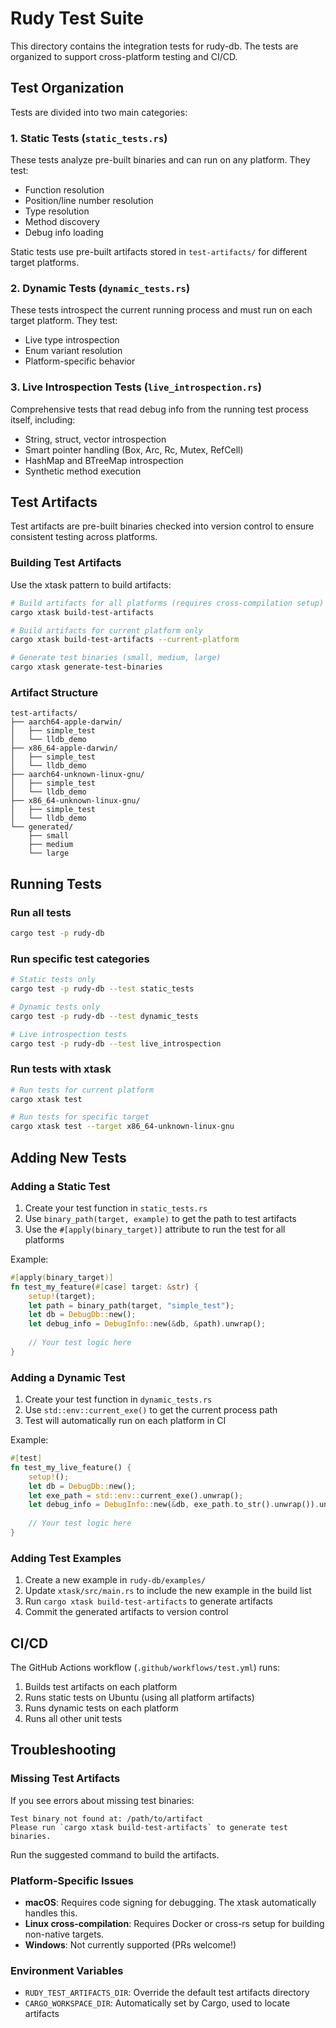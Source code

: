 # Rudy Test Suite

This directory contains the integration tests for rudy-db. The tests are organized to support cross-platform testing and CI/CD.

## Test Organization

Tests are divided into two main categories:

### 1. Static Tests (`static_tests.rs`)
These tests analyze pre-built binaries and can run on any platform. They test:
- Function resolution
- Position/line number resolution
- Type resolution
- Method discovery
- Debug info loading

Static tests use pre-built artifacts stored in `test-artifacts/` for different target platforms.

### 2. Dynamic Tests (`dynamic_tests.rs`)
These tests introspect the current running process and must run on each target platform. They test:
- Live type introspection
- Enum variant resolution
- Platform-specific behavior

### 3. Live Introspection Tests (`live_introspection.rs`)
Comprehensive tests that read debug info from the running test process itself, including:
- String, struct, vector introspection
- Smart pointer handling (Box, Arc, Rc, Mutex, RefCell)
- HashMap and BTreeMap introspection
- Synthetic method execution

## Test Artifacts

Test artifacts are pre-built binaries checked into version control to ensure consistent testing across platforms.

### Building Test Artifacts

Use the xtask pattern to build artifacts:

```bash
# Build artifacts for all platforms (requires cross-compilation setup)
cargo xtask build-test-artifacts

# Build artifacts for current platform only
cargo xtask build-test-artifacts --current-platform

# Generate test binaries (small, medium, large)
cargo xtask generate-test-binaries
```

### Artifact Structure

```
test-artifacts/
├── aarch64-apple-darwin/
│   ├── simple_test
│   └── lldb_demo
├── x86_64-apple-darwin/
│   ├── simple_test
│   └── lldb_demo
├── aarch64-unknown-linux-gnu/
│   ├── simple_test
│   └── lldb_demo
├── x86_64-unknown-linux-gnu/
│   ├── simple_test
│   └── lldb_demo
└── generated/
    ├── small
    ├── medium
    └── large
```

## Running Tests

### Run all tests
```bash
cargo test -p rudy-db
```

### Run specific test categories
```bash
# Static tests only
cargo test -p rudy-db --test static_tests

# Dynamic tests only
cargo test -p rudy-db --test dynamic_tests

# Live introspection tests
cargo test -p rudy-db --test live_introspection
```

### Run tests with xtask
```bash
# Run tests for current platform
cargo xtask test

# Run tests for specific target
cargo xtask test --target x86_64-unknown-linux-gnu
```

## Adding New Tests

### Adding a Static Test
1. Create your test function in `static_tests.rs`
2. Use `binary_path(target, example)` to get the path to test artifacts
3. Use the `#[apply(binary_target)]` attribute to run the test for all platforms

Example:
```rust
#[apply(binary_target)]
fn test_my_feature(#[case] target: &str) {
    setup!(target);
    let path = binary_path(target, "simple_test");
    let db = DebugDb::new();
    let debug_info = DebugInfo::new(&db, &path).unwrap();
    
    // Your test logic here
}
```

### Adding a Dynamic Test
1. Create your test function in `dynamic_tests.rs`
2. Use `std::env::current_exe()` to get the current process path
3. Test will automatically run on each platform in CI

Example:
```rust
#[test]
fn test_my_live_feature() {
    setup!();
    let db = DebugDb::new();
    let exe_path = std::env::current_exe().unwrap();
    let debug_info = DebugInfo::new(&db, exe_path.to_str().unwrap()).unwrap();
    
    // Your test logic here
}
```

### Adding Test Examples
1. Create a new example in `rudy-db/examples/`
2. Update `xtask/src/main.rs` to include the new example in the build list
3. Run `cargo xtask build-test-artifacts` to generate artifacts
4. Commit the generated artifacts to version control

## CI/CD

The GitHub Actions workflow (`.github/workflows/test.yml`) runs:
1. Builds test artifacts on each platform
2. Runs static tests on Ubuntu (using all platform artifacts)
3. Runs dynamic tests on each platform
4. Runs all other unit tests

## Troubleshooting

### Missing Test Artifacts
If you see errors about missing test binaries:
```
Test binary not found at: /path/to/artifact
Please run `cargo xtask build-test-artifacts` to generate test binaries.
```

Run the suggested command to build the artifacts.

### Platform-Specific Issues
- **macOS**: Requires code signing for debugging. The xtask automatically handles this.
- **Linux cross-compilation**: Requires Docker or cross-rs setup for building non-native targets.
- **Windows**: Not currently supported (PRs welcome!)

### Environment Variables
- `RUDY_TEST_ARTIFACTS_DIR`: Override the default test artifacts directory
- `CARGO_WORKSPACE_DIR`: Automatically set by Cargo, used to locate artifacts